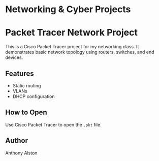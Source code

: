 # Networking & Cyber Projects
# Packet Tracer Network Project

This is a Cisco Packet Tracer project for my networking class. It demonstrates basic network topology using routers, switches, and end devices.

## Features
- Static routing
- VLANs
- DHCP configuration

## How to Open
Use Cisco Packet Tracer to open the `.pkt` file.

## Author
Anthony Alston
